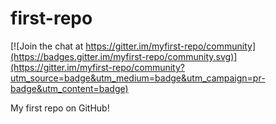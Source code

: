 # first-repo

[![Join the chat at https://gitter.im/myfirst-repo/community](https://badges.gitter.im/myfirst-repo/community.svg)](https://gitter.im/myfirst-repo/community?utm_source=badge&utm_medium=badge&utm_campaign=pr-badge&utm_content=badge)

My first repo on GitHub!
